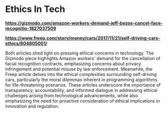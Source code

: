 # Ethics In Tech

**https://gizmodo.com/amazon-workers-demand-jeff-bezos-cancel-face-recognitio-1827037509**

**https://www.freep.com/story/money/cars/2017/11/21/self-driving-cars-ethics/804805001/**

Both articles shed light on pressing ethical concerns in technology. The Gizmodo piece highlights Amazon workers' demand for the cancellation of facial recognition contracts, emphasizing concerns about privacy infringement and potential misuse by law enforcement. Meanwhile, the Freep article delves into the ethical complexities surrounding self-driving cars, particularly the moral dilemmas inherent in programming algorithms for life-threatening scenarios. These articles underscore the importance of transparency, accountability, and informed dialogue in addressing ethical challenges arising from technological advancements, while also emphasizing the need for proactive consideration of ethical implications in innovation and regulation.